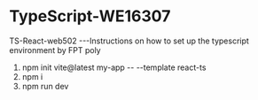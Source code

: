 # TypeScript-WE16307
TS-React-web502
---Instructions on how to set up the typescript environment by FPT poly
1) npm init vite@latest my-app -- --template react-ts
2) npm i
3) npm run dev
